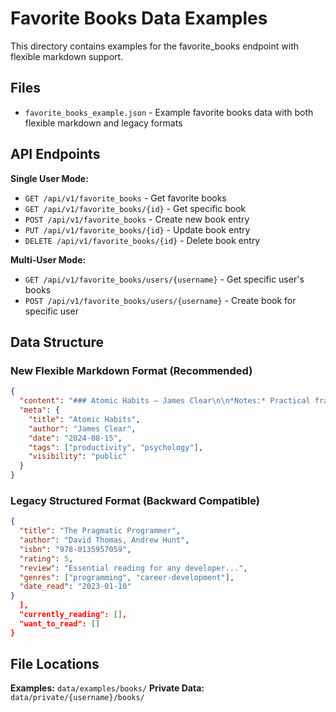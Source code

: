 # Favorite Books Data Examples

This directory contains examples for the favorite_books endpoint with flexible markdown support.

## Files

- `favorite_books_example.json` - Example favorite books data with both flexible markdown and legacy formats

## API Endpoints

**Single User Mode:**
- `GET /api/v1/favorite_books` - Get favorite books
- `GET /api/v1/favorite_books/{id}` - Get specific book
- `POST /api/v1/favorite_books` - Create new book entry
- `PUT /api/v1/favorite_books/{id}` - Update book entry
- `DELETE /api/v1/favorite_books/{id}` - Delete book entry

**Multi-User Mode:**
- `GET /api/v1/favorite_books/users/{username}` - Get specific user's books
- `POST /api/v1/favorite_books/users/{username}` - Create book for specific user

## Data Structure

### New Flexible Markdown Format (Recommended)

```json
{
  "content": "### Atomic Habits — James Clear\n\n*Notes:* Practical frameworks for habit formation...",
  "meta": {
    "title": "Atomic Habits",
    "author": "James Clear",
    "date": "2024-08-15",
    "tags": ["productivity", "psychology"],
    "visibility": "public"
  }
}
```

### Legacy Structured Format (Backward Compatible)

```json
{
  "title": "The Pragmatic Programmer",
  "author": "David Thomas, Andrew Hunt",
  "isbn": "978-0135957059",
  "rating": 5,
  "review": "Essential reading for any developer...",
  "genres": ["programming", "career-development"],
  "date_read": "2023-01-10"
}
  ],
  "currently_reading": [],
  "want_to_read": []
}
```

## File Locations

**Examples:** `data/examples/books/`
**Private Data:** `data/private/{username}/books/`

